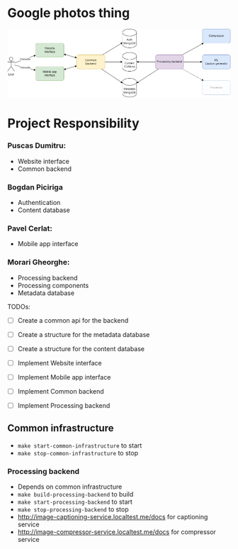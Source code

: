 # Google photos thing
![masters-sem-2.drawio.png](/resources%2Fmasters-sem-2.drawio.png)

# Project Responsibility
### Puscas Dumitru:
- Website interface
- Common backend
### Bogdan Piciriga
- Authentication
- Content database
### Pavel Cerlat:
- Mobile app interface
### Morari Gheorghe:
- Processing backend
- Processing components
- Metadata database


TODOs:
- [ ] Create a common api for the backend
- [ ] Create a structure for the metadata database
- [ ] Create a structure for the content database
- [ ] Implement Website interface
- [ ] Implement Mobile app interface
- [ ] Implement Common backend
- [ ] Implement Processing backend


## Common infrastructure
- `make start-common-infrastructure` to start
- `make stop-common-infrastructure` to stop

### Processing backend
- Depends on common infrastructure
- `make build-processing-backend` to build
- `make start-processing-backend` to start
- `make stop-processing-backend` to stop
- http://image-captioning-service.localtest.me/docs for captioning service
- http://image-compressor-service.localtest.me/docs for compressor service
